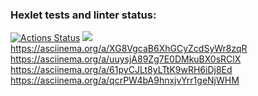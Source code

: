### Hexlet tests and linter status:
[![Actions Status](https://github.com/CheshirSmil/php-project-lvl1/workflows/hexlet-check/badge.svg)](https://github.com/CheshirSmil/php-project-lvl1/actions)
<a href="https://codeclimate.com/github/CheshirSmil/php-project-lvl1/maintainability"><img src="https://api.codeclimate.com/v1/badges/4a45876e296a624651ba/maintainability" /></a>
https://asciinema.org/a/XG8VgcaB6XhGCyZcdSyWr8zqR
https://asciinema.org/a/uuysjA89Zg7E0DMkuBX0sRClX
https://asciinema.org/a/61pyCJLt8yLTtK9wRH6iDj8Ed
https://asciinema.org/a/qcrPW4bA9hnxjvYrr1geNjWHM
